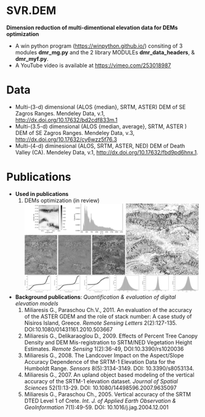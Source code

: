 # SVR.DEM
**Dimension reduction of multi-dimentional elevation data for DEMs optimization**
* A win python program (https://winpython.github.io/) consiting of 3 modules **dmr_mg.py** and the 2 library MODULEs **dmr_data_headers**, & **dmr_myf.py**.
* A YouTube video is available at https://vimeo.com/253018987
# Data
  * Multi-(3-d) dimensional (ALOS {median}, SRTM, ASTER) DEM of SE Zagros Ranges. Mendeley Data, v.1, http://dx.doi.org/10.17632/bd2cdf833m.1
  * Multi-(3.5-d) dimensional (ALOS {median, average}, SRTM, ASTER ) DEM of SE Zagros Ranges. Mendeley Data, v.3, http://dx.doi.org/10.17632/cy6wzz5f76.3
  * Multi-(4-d) diminesional (ALOS, SRTM, ASTER, NED)  DEM of Death Valley (CA). Mendeley Data, v.1, http://dx.doi.org/10.17632/fbd9pd6hnx.1.
# Publications
* **Used in publications**
  1. DEMs optimization (in review)
![Example of output images](https://github.com/miliaresis/SVR.DEM/blob/master/mapping.png)
* **Background publications**: *Quantification & evaluation of digital elevation models*
  1. Miliaresis G., Paraschou Ch.V., 2011. An evaluation of the accuracy of the ASTER GDEM and the role of stack number: A case study of   Nisiros Island, Greece. *Remote Sensing Letters*  2(2):127-135. DOI:10.1080/01431161.2010.503667 
  1. Miliaresis G., Delikaraoglou D., 2009. Effects of Percent Tree Canopy Density and DEM Mis-registration to SRTM/NED Vegetation Height Estimates. *Remote Sensing* 1(2):36-49, DOI:10.3390/rs1020036 
  1. Miliaresis G., 2008. The Landcover Impact on the Aspect/Slope Accuracy Dependence of the SRTM-1 Elevation Data for the Humboldt Range. *Sensors* 8(5):3134-3149. DOI: 10.3390/s8053134. 
  1. Miliaresis G., 2007. An upland object based modeling of the vertical accuracy of the SRTM-1 elevation dataset. *Journal of Spatial Sciences* 52(1):13-29. DOI: 10.1080/14498596.2007.9635097 
  1. Miliaresis G., Paraschou Ch., 2005. Vertical accuracy of the SRTM DTED Level 1 of Crete. *Int. J. of Applied Earth Observation & GeoInformation* 7(1):49-59. DOI: 10.1016/j.jag.2004.12.001 
